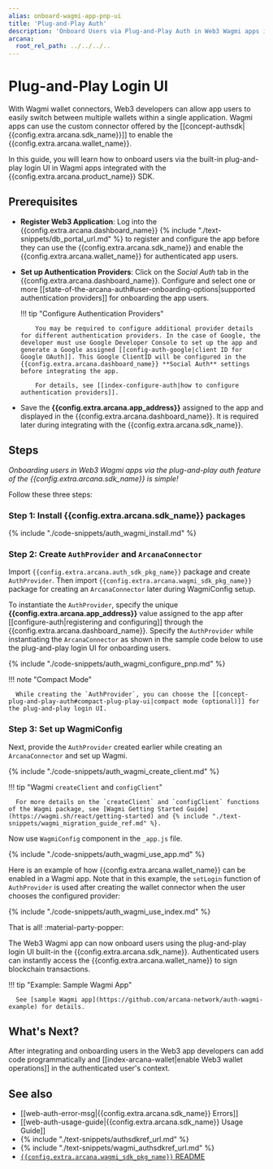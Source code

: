```yaml
---
alias: onboard-wagmi-app-pnp-ui
title: 'Plug-and-Play Auth'
description: 'Onboard Users via Plug-and-Play Auth in Web3 Wagmi apps integrated with the Arcana Auth and Arcana Auth Wagmi SDKs using the instructions listed here.'
arcana:
  root_rel_path: ../../../..
---
```


# Plug-and-Play Login UI 

With Wagmi wallet connectors, Web3 developers can allow app users to easily switch between multiple wallets within a single application. Wagmi apps can use the custom connector offered by the [[concept-authsdk| {{config.extra.arcana.sdk_name}}]] to enable the {{config.extra.arcana.wallet_name}}.

In this guide, you will learn how to onboard users via the built-in plug-and-play login UI in Wagmi apps integrated with the {{config.extra.arcana.product_name}} SDK.

## Prerequisites

* **Register Web3 Application**: Log into the {{config.extra.arcana.dashboard_name}} {% include "./text-snippets/db_portal_url.md" %} to register and configure the app before they can use the {{config.extra.arcana.sdk_name}} and enable the {{config.extra.arcana.wallet_name}} for authenticated app users.

* **Set up Authentication Providers**: Click on the *Social Auth* tab in the {{config.extra.arcana.dashboard_name}}. Configure and select one or more [[state-of-the-arcana-auth#user-onboarding-options|supported authentication providers]] for onboarding the app users.

    !!! tip "Configure Authentication Providers"

          You may be required to configure additional provider details for different authentication providers. In the case of Google, the developer must use Google Developer Console to set up the app and generate a Google assigned [[config-auth-google|client ID for Google OAuth]]. This Google ClientID will be configured in the {{config.extra.arcana.dashboard_name}} **Social Auth** settings before integrating the app.

          For details, see [[index-configure-auth|how to configure authentication providers]].

* Save the **{{config.extra.arcana.app_address}}** assigned to the app and displayed in the {{config.extra.arcana.dashboard_name}}. It is required later during integrating with the {{config.extra.arcana.sdk_name}}.

## Steps

*Onboarding users in Web3 Wagmi apps via the plug-and-play auth feature of the {{config.extra.arcana.sdk_name}} is simple!*

Follow these three steps:

### Step 1: Install {{config.extra.arcana.sdk_name}} packages

{% include "./code-snippets/auth_wagmi_install.md" %}

### Step 2: Create `AuthProvider` and `ArcanaConnector`

Import `{{config.extra.arcana.auth_sdk_pkg_name}}` package and create `AuthProvider`. Then import `{{config.extra.arcana.wagmi_sdk_pkg_name}}` package for creating an `ArcanaConnector` later during WagmiConfig setup.

To instantiate the `AuthProvider`, specify the unique **{{config.extra.arcana.app_address}}** value assigned to the app after [[configure-auth|registering and configuring]] through the {{config.extra.arcana.dashboard_name}}. Specify the `AuthProvider` while instantiating the `ArcanaConnector` as shown in the sample code below to use the plug-and-play login UI for onboarding users.

{% include "./code-snippets/auth_wagmi_configure_pnp.md" %}

!!! note "Compact Mode"

      While creating the `AuthProvider`, you can choose the [[concept-plug-and-play-auth#compact-plug-play-ui|compact mode (optional)]] for the plug-and-play login UI.

### Step 3: Set up WagmiConfig

Next, provide the `AuthProvider` created earlier while creating an `ArcanaConnector` and set up Wagmi.

{% include "./code-snippets/auth_wagmi_create_client.md" %}

!!! tip "Wagmi `createClient` and `configClient`"

      For more details on the `createClient` and `configClient` functions of the Wagmi package, see [Wagmi Getting Started Guide](https://wagmi.sh/react/getting-started) and {% include "./text-snippets/wagmi_migration_guide_ref.md" %}.

Now use `WagmiConfig` component in the `_app.js` file.

{% include "./code-snippets/auth_wagmi_use_app.md" %}

Here is an example of how {{config.extra.arcana.wallet_name}} can be enabled in a Wagmi app. Note that in this example, the `setLogin` function of `AuthProvider` is used after creating the wallet connector when the user chooses the configured provider:

{% include "./code-snippets/auth_wagmi_use_index.md" %}

That is all! :material-party-popper:

The Web3 Wagmi app can now onboard users using the plug-and-play login UI built-in the {{config.extra.arcana.sdk_name}}. Authenticated users can instantly access the {{config.extra.arcana.wallet_name}} to sign blockchain transactions.

!!! tip "Example: Sample Wagmi App"

      See [sample Wagmi app](https://github.com/arcana-network/auth-wagmi-example) for details.

## What's Next?

After integrating and onboarding users in the Web3 app developers can add code programmatically and [[index-arcana-wallet|enable Web3 wallet operations]] in the authenticated user's context.

## See also

* [[web-auth-error-msg|{{config.extra.arcana.sdk_name}} Errors]]
* [[web-auth-usage-guide|{{config.extra.arcana.sdk_name}} Usage Guide]]
* {% include "./text-snippets/authsdkref_url.md" %}
* {% include "./text-snippets/wagmi_authsdkref_url.md" %}
* [`{{config.extra.arcana.wagmi_sdk_pkg_name}}` README](https://github.com/arcana-network/auth-react/blob/main/README.md)

